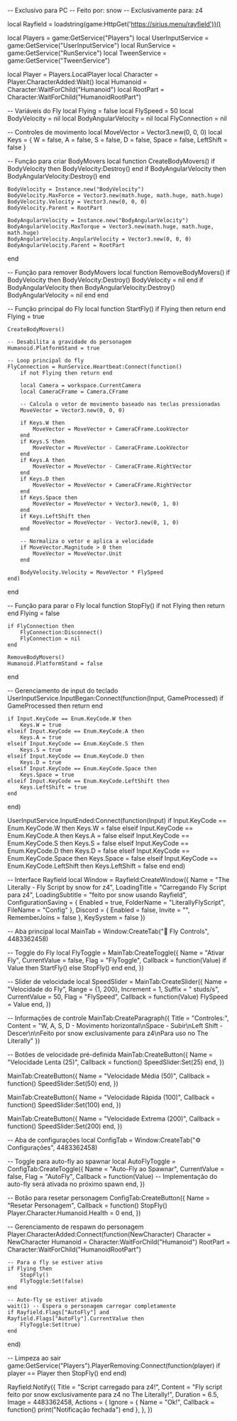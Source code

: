 
-- Exclusivo para PC
-- Feito por: snow
-- Exclusivamente para: z4

local Rayfield = loadstring(game:HttpGet('https://sirius.menu/rayfield'))()

local Players = game:GetService("Players")
local UserInputService = game:GetService("UserInputService")
local RunService = game:GetService("RunService")
local TweenService = game:GetService("TweenService")

local Player = Players.LocalPlayer
local Character = Player.CharacterAdded:Wait()
local Humanoid = Character:WaitForChild("Humanoid")
local RootPart = Character:WaitForChild("HumanoidRootPart")

-- Variáveis do Fly
local Flying = false
local FlySpeed = 50
local BodyVelocity = nil
local BodyAngularVelocity = nil
local FlyConnection = nil

-- Controles de movimento
local MoveVector = Vector3.new(0, 0, 0)
local Keys = {
    W = false,
    A = false,
    S = false,
    D = false,
    Space = false,
    LeftShift = false
}

-- Função para criar BodyMovers
local function CreateBodyMovers()
    if BodyVelocity then BodyVelocity:Destroy() end
    if BodyAngularVelocity then BodyAngularVelocity:Destroy() end
    
    BodyVelocity = Instance.new("BodyVelocity")
    BodyVelocity.MaxForce = Vector3.new(math.huge, math.huge, math.huge)
    BodyVelocity.Velocity = Vector3.new(0, 0, 0)
    BodyVelocity.Parent = RootPart
    
    BodyAngularVelocity = Instance.new("BodyAngularVelocity")
    BodyAngularVelocity.MaxTorque = Vector3.new(math.huge, math.huge, math.huge)
    BodyAngularVelocity.AngularVelocity = Vector3.new(0, 0, 0)
    BodyAngularVelocity.Parent = RootPart
end

-- Função para remover BodyMovers
local function RemoveBodyMovers()
    if BodyVelocity then
        BodyVelocity:Destroy()
        BodyVelocity = nil
    end
    if BodyAngularVelocity then
        BodyAngularVelocity:Destroy()
        BodyAngularVelocity = nil
    end
end

-- Função principal do Fly
local function StartFly()
    if Flying then return end
    Flying = true
    
    CreateBodyMovers()
    
    -- Desabilita a gravidade do personagem
    Humanoid.PlatformStand = true
    
    -- Loop principal do fly
    FlyConnection = RunService.Heartbeat:Connect(function()
        if not Flying then return end
        
        local Camera = workspace.CurrentCamera
        local CameraCFrame = Camera.CFrame
        
        -- Calcula o vetor de movimento baseado nas teclas pressionadas
        MoveVector = Vector3.new(0, 0, 0)
        
        if Keys.W then
            MoveVector = MoveVector + CameraCFrame.LookVector
        end
        if Keys.S then
            MoveVector = MoveVector - CameraCFrame.LookVector
        end
        if Keys.A then
            MoveVector = MoveVector - CameraCFrame.RightVector
        end
        if Keys.D then
            MoveVector = MoveVector + CameraCFrame.RightVector
        end
        if Keys.Space then
            MoveVector = MoveVector + Vector3.new(0, 1, 0)
        end
        if Keys.LeftShift then
            MoveVector = MoveVector - Vector3.new(0, 1, 0)
        end
        
        -- Normaliza o vetor e aplica a velocidade
        if MoveVector.Magnitude > 0 then
            MoveVector = MoveVector.Unit
        end
        
        BodyVelocity.Velocity = MoveVector * FlySpeed
    end)
end

-- Função para parar o Fly
local function StopFly()
    if not Flying then return end
    Flying = false
    
    if FlyConnection then
        FlyConnection:Disconnect()
        FlyConnection = nil
    end
    
    RemoveBodyMovers()
    Humanoid.PlatformStand = false
end

-- Gerenciamento de input do teclado
UserInputService.InputBegan:Connect(function(Input, GameProcessed)
    if GameProcessed then return end
    
    if Input.KeyCode == Enum.KeyCode.W then
        Keys.W = true
    elseif Input.KeyCode == Enum.KeyCode.A then
        Keys.A = true
    elseif Input.KeyCode == Enum.KeyCode.S then
        Keys.S = true
    elseif Input.KeyCode == Enum.KeyCode.D then
        Keys.D = true
    elseif Input.KeyCode == Enum.KeyCode.Space then
        Keys.Space = true
    elseif Input.KeyCode == Enum.KeyCode.LeftShift then
        Keys.LeftShift = true
    end
end)

UserInputService.InputEnded:Connect(function(Input)
    if Input.KeyCode == Enum.KeyCode.W then
        Keys.W = false
    elseif Input.KeyCode == Enum.KeyCode.A then
        Keys.A = false
    elseif Input.KeyCode == Enum.KeyCode.S then
        Keys.S = false
    elseif Input.KeyCode == Enum.KeyCode.D then
        Keys.D = false
    elseif Input.KeyCode == Enum.KeyCode.Space then
        Keys.Space = false
    elseif Input.KeyCode == Enum.KeyCode.LeftShift then
        Keys.LeftShift = false
    end
end)

-- Interface Rayfield
local Window = Rayfield:CreateWindow({
    Name = "The Literally - Fly Script by snow for z4",
    LoadingTitle = "Carregando Fly Script para z4",
    LoadingSubtitle = "feito por snow usando Rayfield",
    ConfigurationSaving = {
        Enabled = true,
        FolderName = "LiterallyFlyScript",
        FileName = "Config"
    },
    Discord = {
        Enabled = false,
        Invite = "",
        RememberJoins = false
    },
    KeySystem = false
})

-- Aba principal
local MainTab = Window:CreateTab("🚀 Fly Controls", 4483362458)

-- Toggle do Fly
local FlyToggle = MainTab:CreateToggle({
    Name = "Ativar Fly",
    CurrentValue = false,
    Flag = "FlyToggle",
    Callback = function(Value)
        if Value then
            StartFly()
        else
            StopFly()
        end
    end,
})

-- Slider de velocidade
local SpeedSlider = MainTab:CreateSlider({
    Name = "Velocidade do Fly",
    Range = {1, 200},
    Increment = 1,
    Suffix = " studs/s",
    CurrentValue = 50,
    Flag = "FlySpeed",
    Callback = function(Value)
        FlySpeed = Value
    end,
})

-- Informações de controle
MainTab:CreateParagraph({
    Title = "Controles:",
    Content = "W, A, S, D - Movimento horizontal\nSpace - Subir\nLeft Shift - Descer\n\nFeito por snow exclusivamente para z4\nPara uso no The Literally"
})

-- Botões de velocidade pré-definida
MainTab:CreateButton({
    Name = "Velocidade Lenta (25)",
    Callback = function()
        SpeedSlider:Set(25)
    end,
})

MainTab:CreateButton({
    Name = "Velocidade Média (50)",
    Callback = function()
        SpeedSlider:Set(50)
    end,
})

MainTab:CreateButton({
    Name = "Velocidade Rápida (100)",
    Callback = function()
        SpeedSlider:Set(100)
    end,
})

MainTab:CreateButton({
    Name = "Velocidade Extrema (200)",
    Callback = function()
        SpeedSlider:Set(200)
    end,
})

-- Aba de configurações
local ConfigTab = Window:CreateTab("⚙️ Configurações", 4483362458)

-- Toggle para auto-fly ao spawnar
local AutoFlyToggle = ConfigTab:CreateToggle({
    Name = "Auto-Fly ao Spawnar",
    CurrentValue = false,
    Flag = "AutoFly",
    Callback = function(Value)
        -- Implementação do auto-fly será ativada no próximo spawn
    end,
})

-- Botão para resetar personagem
ConfigTab:CreateButton({
    Name = "Resetar Personagem",
    Callback = function()
        StopFly()
        Player.Character.Humanoid.Health = 0
    end,
})

-- Gerenciamento de respawn do personagem
Player.CharacterAdded:Connect(function(NewCharacter)
    Character = NewCharacter
    Humanoid = Character:WaitForChild("Humanoid")
    RootPart = Character:WaitForChild("HumanoidRootPart")
    
    -- Para o fly se estiver ativo
    if Flying then
        StopFly()
        FlyToggle:Set(false)
    end
    
    -- Auto-fly se estiver ativado
    wait(1) -- Espera o personagem carregar completamente
    if Rayfield.Flags["AutoFly"] and Rayfield.Flags["AutoFly"].CurrentValue then
        FlyToggle:Set(true)
    end
end)

-- Limpeza ao sair
game:GetService("Players").PlayerRemoving:Connect(function(player)
    if player == Player then
        StopFly()
    end
end)

Rayfield:Notify({
    Title = "Script carregado para z4!",
    Content = "Fly script feito por snow exclusivamente para z4 no The Literally!",
    Duration = 6.5,
    Image = 4483362458,
    Actions = {
        Ignore = {
            Name = "Ok!",
            Callback = function()
                print("Notificação fechada")
            end
        },
    },
})
